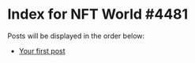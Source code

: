 # Index for NFT World #4481
Posts will be displayed in the order below:

- [Your first post](./001-first.md)

